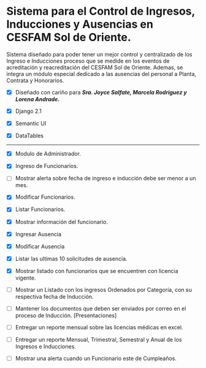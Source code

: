# Sistema para el Control de Ingresos, Inducciones y Ausencias en CESFAM Sol de Oriente.

Sistema diseñado para poder tener un mejor control y centralizado de los Ingreso e Inducciones proceso que se medide en los eventos de acreditación y reacreditación del CESFAM Sol de Oriente. 
Ademas, se integra un módulo especial dedicado a las ausencias del personal a Planta, Contrata y Honorarios.
- [x] Diseñado con cariño para ***Sra. Joyce Salfate, Marcela Rodriguez y Lorena Andrade.***

- [x] Django 2.1
- [x] Semantic UI
- [x] DataTables

***
- [x] Modulo de Administrador.
- [x] Ingreso de Funcionarios.
- [ ] Mostrar alerta sobre fecha de ingreso e inducción debe ser menor a un mes.
- [x] Modificar Funcionarios.
- [x] Listar Funcionarios.
- [x] Mostrar información del funcionario.
- [x] Ingresar Ausencia
- [x] Modificar Ausencia
- [x] Listar las ultimas 10 solicitudes de ausencia.
- [x] Mostrar listado con funcionarios que se encuentren con licencia vigente.
- [ ] Mostrar un Listado con los ingresos Ordenados por Categoría, con su respectiva fecha de Inducción.
- [ ] Mantener los documentos que deben ser enviados por correo en el proceso de Inducción. [Presentaciones]
- [ ] Entregar un reporte mensual sobre las licencias médicas en excel.
- [ ] Entregar un reporte Mensual, Trimestral, Semestral y Anual de los Ingresos e Inducciones.
- [ ] Mostrar una alerta cuando un Funcionario este de Cumpleaños.

